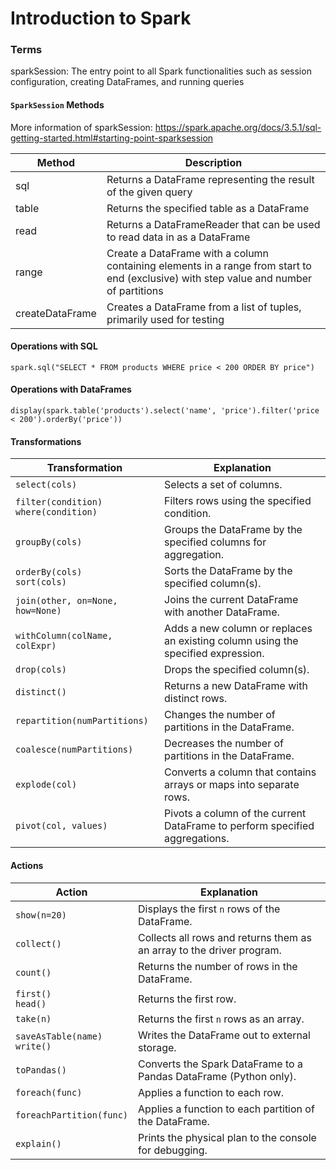 # Introduction to Spark

### Terms

sparkSession: The entry point to all Spark functionalities such as session configuration, creating DataFrames, and running queries

#### **`SparkSession`** Methods

More information of sparkSession: https://spark.apache.org/docs/3.5.1/sql-getting-started.html#starting-point-sparksession

| Method | Description |
| --- | --- |
| sql | Returns a DataFrame representing the result of the given query |
| table | Returns the specified table as a DataFrame |
| read | Returns a DataFrameReader that can be used to read data in as a DataFrame |
| range | Create a DataFrame with a column containing elements in a range from start to end (exclusive) with step value and number of partitions |
| createDataFrame | Creates a DataFrame from a list of tuples, primarily used for testing |


#### Operations with SQL

`spark.sql("SELECT * FROM products WHERE price < 200 ORDER BY price")`

#### Operations with DataFrames

`display(spark.table('products').select('name', 'price').filter('price < 200').orderBy('price'))`

#### Transformations

| Transformation | Explanation |
|----------------|-------------|
| `select(cols)` | Selects a set of columns. |
| `filter(condition)`<br>`where(condition)` | Filters rows using the specified condition. |
| `groupBy(cols)` | Groups the DataFrame by the specified columns for aggregation. |
| `orderBy(cols)`<br>`sort(cols)` | Sorts the DataFrame by the specified column(s). |
| `join(other, on=None, how=None)` | Joins the current DataFrame with another DataFrame. |
| `withColumn(colName, colExpr)` | Adds a new column or replaces an existing column using the specified expression. |
| `drop(cols)` | Drops the specified column(s). |
| `distinct()` | Returns a new DataFrame with distinct rows. |
| `repartition(numPartitions)` | Changes the number of partitions in the DataFrame. |
| `coalesce(numPartitions)` | Decreases the number of partitions in the DataFrame. |
| `explode(col)` | Converts a column that contains arrays or maps into separate rows. |
| `pivot(col, values)` | Pivots a column of the current DataFrame to perform specified aggregations. |


#### Actions

| Action | Explanation |
|--------|-------------|
| `show(n=20)` | Displays the first `n` rows of the DataFrame. |
| `collect()` | Collects all rows and returns them as an array to the driver program. |
| `count()` | Returns the number of rows in the DataFrame. |
| `first()`<br>`head()` | Returns the first row. |
| `take(n)` | Returns the first `n` rows as an array. |
| `saveAsTable(name)`<br>`write()` | Writes the DataFrame out to external storage. |
| `toPandas()` | Converts the Spark DataFrame to a Pandas DataFrame (Python only). |
| `foreach(func)` | Applies a function to each row. |
| `foreachPartition(func)` | Applies a function to each partition of the DataFrame. |
| `explain()` | Prints the physical plan to the console for debugging. |
